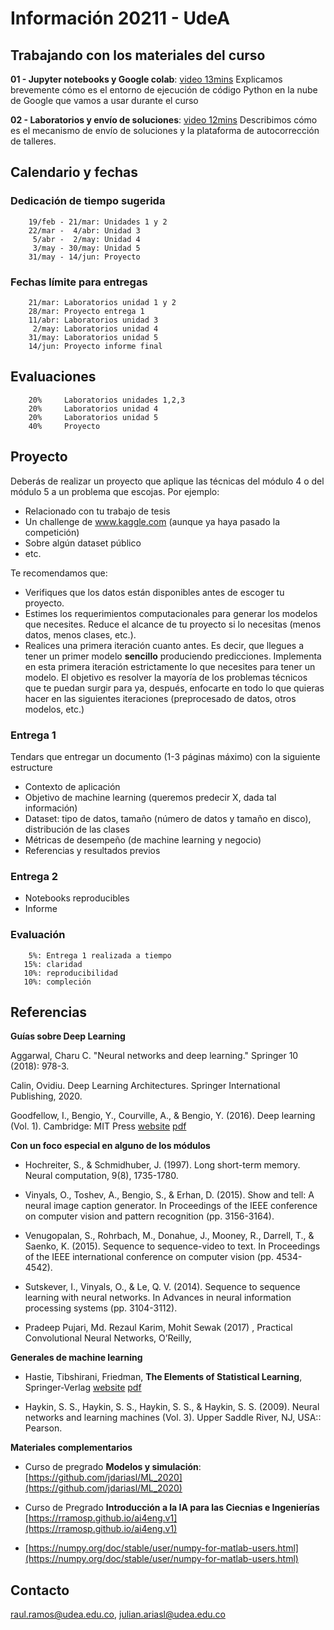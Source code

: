 # Información 20211 - UdeA

## Trabajando con los materiales del curso

**01 - Jupyter notebooks y Google colab**: [video 13mins](https://youtu.be/KajSbrEBZ5k) Explicamos brevemente cómo es el entorno de ejecución de código Python en la nube de Google que vamos a usar durante el curso

**02 - Laboratorios y envío de soluciones**: [video 12mins](https://youtu.be/D6MuCnXc5LM) Describimos cómo es el mecanismo de envío de soluciones y la plataforma de autocorrección de talleres.


## Calendario y fechas

### Dedicación de tiempo sugerida

        19/feb - 21/mar: Unidades 1 y 2
        22/mar -  4/abr: Unidad 3
         5/abr -  2/may: Unidad 4
         3/may - 30/may: Unidad 5
        31/may - 14/jun: Proyecto

### Fechas límite para entregas

        21/mar: Laboratorios unidad 1 y 2
        28/mar: Proyecto entrega 1
        11/abr: Laboratorios unidad 3        
         2/may: Laboratorios unidad 4
        31/may: Laboratorios unidad 5
        14/jun: Proyecto informe final


## Evaluaciones

        20%     Laboratorios unidades 1,2,3
        20%     Laboratorios unidad 4
        20%     Laboratorios unidad 5
        40%     Proyecto 
        
## Proyecto

Deberás de realizar un proyecto que aplique las técnicas del módulo 4 o del módulo 5 a un problema que escojas. Por ejemplo:

- Relacionado con tu trabajo de tesis
- Un challenge de www.kaggle.com (aunque ya haya pasado la competición)
- Sobre algún dataset público
- etc.

Te recomendamos que:

- Verifiques que los datos están disponibles antes de escoger tu proyecto.
- Estimes los requerimientos computacionales para generar los modelos que necesites. Reduce el alcance de tu proyecto si lo necesitas (menos datos, menos clases, etc.).
- Realices una primera iteración cuanto antes. Es decir, que llegues a tener un primer modelo **sencillo** produciendo predicciones. Implementa en esta primera iteración estrictamente lo que necesites para tener un modelo. El objetivo es resolver la mayoría de los problemas técnicos que te puedan surgir para ya, después, enfocarte en todo lo que quieras hacer en las siguientes iteraciones (preprocesado de datos, otros modelos, etc.)

### Entrega 1

Tendars que entregar un documento (1-3 páginas máximo) con la siguiente estructure
- Contexto de aplicación 
- Objetivo de machine learning (queremos predecir X, dada tal información)
- Dataset: tipo de datos, tamaño (número de datos y tamaño en disco), distribución de las clases
- Métricas de desempeño (de machine learning y negocio)
- Referencias y resultados previos

### Entrega 2

- Notebooks reproducibles
- Informe


### Evaluación

        5%: Entrega 1 realizada a tiempo
       15%: claridad
       10%: reproducibilidad
       10%: compleción


## Referencias

**Guías sobre Deep Learning**

Aggarwal, Charu C. "Neural networks and deep learning." Springer 10 (2018): 978-3.

Calin, Ovidiu. Deep Learning Architectures. Springer International Publishing, 2020.

Goodfellow, I., Bengio, Y., Courville, A., & Bengio, Y. (2016). Deep learning (Vol. 1). Cambridge: MIT Press [website](https://www.deeplearningbook.org/) [pdf](https://github.com/janishar/mit-deep-learning-book-pdf)


**Con un foco especial en alguno de los módulos**

- Hochreiter, S., & Schmidhuber, J. (1997). Long short-term memory. Neural computation, 9(8), 1735-1780.

- Vinyals, O., Toshev, A., Bengio, S., & Erhan, D. (2015). Show and tell: A neural image caption generator. In Proceedings of the IEEE conference on computer vision and pattern recognition (pp. 3156-3164).

- Venugopalan, S., Rohrbach, M., Donahue, J., Mooney, R., Darrell, T., & Saenko, K. (2015). Sequence to sequence-video to text. In Proceedings of the IEEE international conference on computer vision (pp. 4534-4542).

- Sutskever, I., Vinyals, O., & Le, Q. V. (2014). Sequence to sequence learning with neural networks. In Advances in neural information processing systems (pp. 3104-3112).

- Pradeep Pujari, Md. Rezaul Karim, Mohit Sewak (2017) , Practical Convolutional Neural Networks, O’Reilly, 

**Generales de machine learning**

- Hastie, Tibshirani, Friedman, **The Elements of Statistical Learning**, Springer-Verlag [website](https://web.stanford.edu/~hastie/ElemStatLearn/) [pdf](https://web.stanford.edu/~hastie/ElemStatLearn/printings/ESLII_print12.pdf)

- Haykin, S. S., Haykin, S. S., Haykin, S. S., & Haykin, S. S. (2009). Neural networks and learning machines (Vol. 3). Upper Saddle River, NJ, USA:: Pearson.

**Materiales complementarios**

- Curso de pregrado **Modelos y simulación**: [https://github.com/jdariasl/ML_2020](https://github.com/jdariasl/ML_2020)

- Curso de Pregrado **Introducción a la IA para las Ciecnias e Ingenierías** [https://rramosp.github.io/ai4eng.v1](https://rramosp.github.io/ai4eng.v1)


- [https://numpy.org/doc/stable/user/numpy-for-matlab-users.html](https://numpy.org/doc/stable/user/numpy-for-matlab-users.html)



## Contacto

[raul.ramos@udea.edu.co](mailto:raul.ramos@udea.edu.co), [julian.ariasl@udea.edu.co](mailto:julian.ariasl@udea.edu.co)
